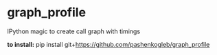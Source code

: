 # graph_profile

IPython magic to create call graph with timings

**to install:**
pip install git+https://github.com/pashenkogleb/graph_profile

